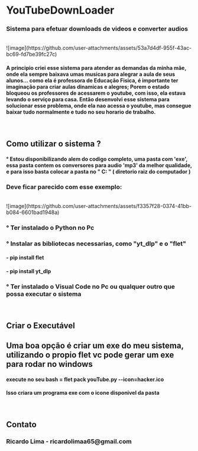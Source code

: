 # YouTubeDownLoader
<h3>Sistema para efetuar downloads de videos e converter audios</h3>
<br>
![image](https://github.com/user-attachments/assets/53a7d4df-955f-43ac-bc69-fd7be39fc27c)

<br>
<h4>A principio criei esse sistema para atender as demandas da minha mãe, onde ela sempre baixava umas musicas para alegrar a aula de seus alunos...
como ela é professora de Educação Fisica, é importante ter imaginação para criar aulas dinamicas e alegres; Porem o 
estado bloqueou os professores de acessarem o youtube, com isso, ela estava levando o serviço para casa. Então desenvolvi 
esse sistema para solucionar esse problema, onde ela nao acessa o youtube, mas consegue baixar tudo normalmente e tudo no seu horario de trabalho.</h4>
<br>
<h2>Como utilizar o sistema ?</h2>
<h4>° Estou disponibilizando alem do codigo completo, uma pasta com 'exe', essa pasta contem os conversores para audio 'mp3' da melhor qualidade, e para isso basta colocar a pasta no " C: " ( diretorio raiz do computador )</h4>
<h3>Deve ficar parecido com esse exemplo:</h3>
<br>
![image](https://github.com/user-attachments/assets/f3357f28-0374-41bb-b084-6601bad1948a)
<br>
<h3>° Ter instalado o Python no Pc </h3>
<h3>° Instalar as bibliotecas necessarias, como "yt_dlp" e o "flet" </h3>
<h4> - pip install flet </h4>
<h4> - pip install yt_dlp </h4>
<h3>° Ter instalado o Visual Code no Pc ou qualquer outro que possa executar o sistema</h3>
<br>
<h2> Criar o Executável </h32>
<h2> Uma boa opção é criar um exe do meu sistema, utilizando o propio flet vc pode gerar um exe para rodar no windows</h2>
<h4> execute no seu bash = flet pack youTube.py --icon=hacker.ico </h4>
<h4>Isso  criara um programa exe com o icone disponivel da pasta </h4>
<br>
<h2>Contato</h2>
<h3> Ricardo Lima - ricardolimaa65@gmail.com </h3>
